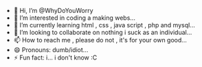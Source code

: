 - 👋 Hi, I’m @WhyDoYouWorry
- 👀 I’m interested in coding a making webs...
- 🌱 I’m currently learning html , css , java script , php and mysql...
- 💞️ I’m looking to collaborate on nothing i suck as an individual...
- 📫 How to reach me , please do not , it's for your own good...
- 😄 Pronouns: dumb/idiot...
- ⚡ Fun fact: i...  i don't know :C

<!---
WhyDoYouWorry/WhyDoYouWorry is a ✨ special ✨ repository because its `README.md` (this file) appears on your GitHub profile.
You can click the Preview link to take a look at your changes.
--->
